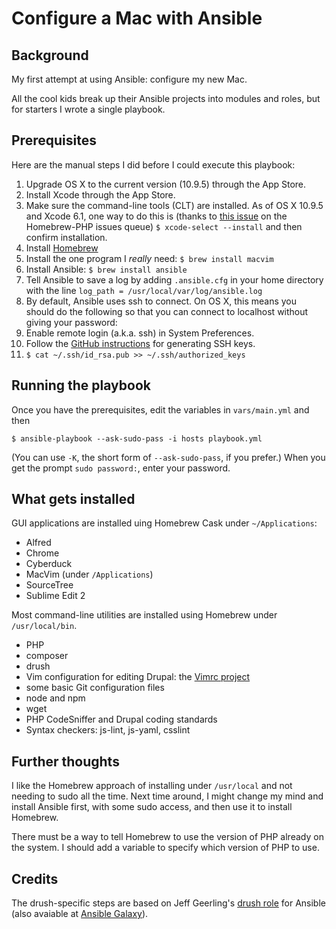 # Configure a Mac with Ansible

## Background

My first attempt at using Ansible:  configure my new Mac.

All the cool kids break up their Ansible projects into modules and roles, but for starters I wrote a single playbook.

## Prerequisites

Here are the manual steps I did before I could execute this playbook:

1. Upgrade OS X to the current version (10.9.5) through the App Store.
2. Install Xcode through the App Store.
3. Make sure the command-line tools (CLT) are installed.  As of OS X 10.9.5
   and Xcode 6.1, one way to do this is (thanks to
   [this issue](https://github.com/Homebrew/homebrew-php/issues/241)
   on the Homebrew-PHP issues queue)
   `$ xcode-select --install`
   and then confirm installation.
4. Install [Homebrew](http://brew.sh/)
5. Install the one program I *really* need:  `$ brew install macvim`
6. Install Ansible:  `$ brew install ansible`
7. Tell Ansible to save a log by adding `.ansible.cfg` in your home directory
   with the line
   `log_path = /usr/local/var/log/ansible.log`
8. By default, Ansible uses ssh to connect.  On OS X, this means you should do
   the following so that you can connect to localhost without giving your
   password:
  1. Enable remote login (a.k.a. ssh) in System Preferences.
  2. Follow the
     [GitHub instructions](https://help.github.com/articles/generating-ssh-keys/)
     for generating SSH keys.
  3. `$ cat ~/.ssh/id_rsa.pub >> ~/.ssh/authorized_keys`

## Running the playbook

Once you have the prerequisites, edit the variables in `vars/main.yml` and
then

    $ ansible-playbook --ask-sudo-pass -i hosts playbook.yml

(You can use `-K`, the short form of `--ask-sudo-pass`, if you prefer.)  When you get the prompt `sudo password:`, enter your password.

## What gets installed

GUI applications are installed uing Homebrew Cask under `~/Applications`:

- Alfred
- Chrome
- Cyberduck
- MacVim (under `/Applications`)
- SourceTree
- Sublime Edit 2

Most command-line utilities are installed using Homebrew under `/usr/local/bin`.

- PHP
- composer
- drush
- Vim configuration for editing Drupal:  the
  [Vimrc project](https://drupal.org/project/vimrc)
- some basic Git configuration files
- node and npm
- wget
- PHP CodeSniffer and Drupal coding standards
- Syntax checkers:  js-lint, js-yaml, csslint

## Further thoughts

I like the Homebrew approach of installing under `/usr/local` and not needing
to sudo all the time.  Next time around, I might change my mind and install
Ansible first, with some sudo access, and then use it to install Homebrew.

There must be a way to tell Homebrew to use the version of PHP already on
the system.  I should add a variable to specify which version of PHP to use.

## Credits

The drush-specific steps are based on Jeff Geerling's
[drush role](https://github.com/geerlingguy/ansible-role-drush)
for Ansible (also avaiable at
[Ansible Galaxy](https://galaxy.ansible.com/list#/roles/433)).
